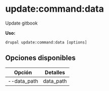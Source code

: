 # update:command:data
Update gitbook

**Uso:**
```
drupal update:command:data [options]
```

## Opciones disponibles
Opción | Detalles
-------|-------------
--data_path | data_path
